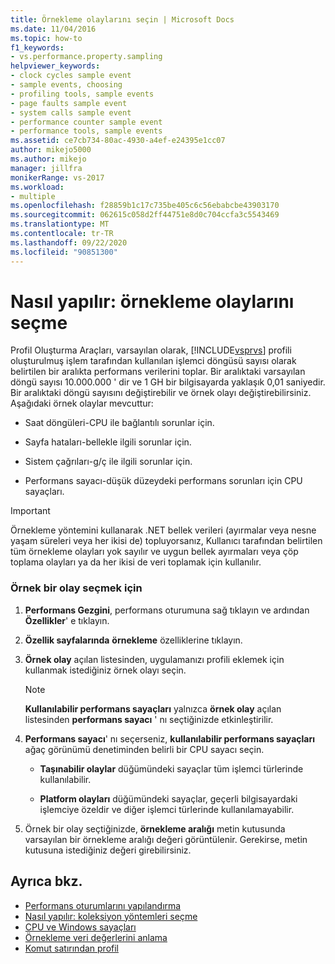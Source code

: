 ```yaml
---
title: Örnekleme olaylarını seçin | Microsoft Docs
ms.date: 11/04/2016
ms.topic: how-to
f1_keywords:
- vs.performance.property.sampling
helpviewer_keywords:
- clock cycles sample event
- sample events, choosing
- profiling tools, sample events
- page faults sample event
- system calls sample event
- performance counter sample event
- performance tools, sample events
ms.assetid: ce7cb734-80ac-4930-a4ef-e24395e1cc07
author: mikejo5000
ms.author: mikejo
manager: jillfra
monikerRange: vs-2017
ms.workload:
- multiple
ms.openlocfilehash: f28859b1c17c735be405c6c56ebabcbe43903170
ms.sourcegitcommit: 062615c058d2ff44751e8d0c704ccfa3c5543469
ms.translationtype: MT
ms.contentlocale: tr-TR
ms.lasthandoff: 09/22/2020
ms.locfileid: "90851300"
---
```

# <a name="how-to-choose-sampling-events"></a>Nasıl yapılır: örnekleme olaylarını seçme
Profil Oluşturma Araçları, varsayılan olarak, [!INCLUDE[vsprvs](../code-quality/includes/vsprvs_md.md)] profili oluşturulmuş işlem tarafından kullanılan işlemci döngüsü sayısı olarak belirtilen bir aralıkta performans verilerini toplar. Bir aralıktaki varsayılan döngü sayısı 10.000.000 ' dir ve 1 GH bir bilgisayarda yaklaşık 0,01 saniyedir. Bir aralıktaki döngü sayısını değiştirebilir ve örnek olayı değiştirebilirsiniz. Aşağıdaki örnek olaylar mevcuttur:

- Saat döngüleri-CPU ile bağlantılı sorunlar için.

- Sayfa hataları-bellekle ilgili sorunlar için.

- Sistem çağrıları-g/ç ile ilgili sorunlar için.

- Performans sayacı-düşük düzeydeki performans sorunları için CPU sayaçları.

> [!IMPORTANT]
> Örnekleme yöntemini kullanarak .NET bellek verileri (ayırmalar veya nesne yaşam süreleri veya her ikisi de) topluyorsanız, Kullanıcı tarafından belirtilen tüm örnekleme olayları yok sayılır ve uygun bellek ayırmaları veya çöp toplama olayları ya da her ikisi de veri toplamak için kullanılır.

### <a name="to-select-a-sample-event"></a>Örnek bir olay seçmek için

1. **Performans Gezgini**, performans oturumuna sağ tıklayın ve ardından **Özellikler**' e tıklayın.

2. **Özellik sayfalarında** **örnekleme** özelliklerine tıklayın.

3. **Örnek olay** açılan listesinden, uygulamanızı profili eklemek için kullanmak istediğiniz örnek olayı seçin.

    > [!NOTE]
    > **Kullanılabilir performans sayaçları** yalnızca **örnek olay** açılan listesinden **performans sayacı** ' nı seçtiğinizde etkinleştirilir.

4. **Performans sayacı**' nı seçerseniz, **kullanılabilir performans sayaçları** ağaç görünümü denetiminden belirli bir CPU sayacı seçin.

    - **Taşınabilir olaylar** düğümündeki sayaçlar tüm işlemci türlerinde kullanılabilir.

    - **Platform olayları** düğümündeki sayaçlar, geçerli bilgisayardaki işlemciye özeldir ve diğer işlemci türlerinde kullanılamayabilir.

5. Örnek bir olay seçtiğinizde, **örnekleme aralığı** metin kutusunda varsayılan bir örnekleme aralığı değeri görüntülenir. Gerekirse, metin kutusuna istediğiniz değeri girebilirsiniz.

## <a name="see-also"></a>Ayrıca bkz.
- [Performans oturumlarını yapılandırma](../profiling/configuring-performance-sessions.md)
- [Nasıl yapılır: koleksiyon yöntemleri seçme](../profiling/how-to-choose-collection-methods.md)
- [CPU ve Windows sayaçları](../profiling/cpu-and-windows-counters.md)
- [Örnekleme veri değerlerini anlama](../profiling/understanding-sampling-data-values.md)
- [Komut satırından profil](../profiling/using-the-profiling-tools-from-the-command-line.md)
